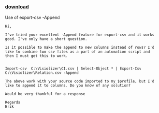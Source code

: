 ﻿---
pid:            3671
parent:         0
children:       
poster:         Erik Alm
title:          
date:           2012-10-01 06:06:18
description:    Use of export-csv -Append
format:         posh
---

# 

### [download](3671.ps1)  

Use of export-csv -Append

```posh
Hi,

I've tried your excellent -Append feature for export-csv and it works good. I've only have a short question. 

Is it possible to make the append to new columns instead of rows? I'd like to combine two csv files as a part of an automation script and then I must get this to work.


Import-csv  C:\Visiolizer\CI.csv | Select-Object * | Export-Csv C:\Visiolizer\Relation.csv -Append

The above work with your source code imported to my $profile, but I'd like to append it to columns. Do you know of any solution?

Would be very thankful for a response

Regards
Erik
```
